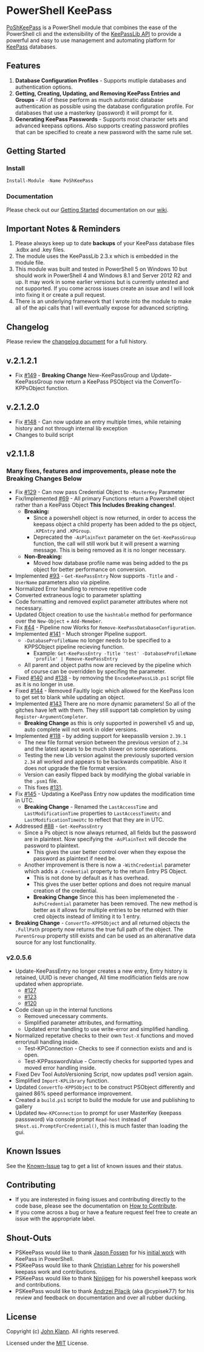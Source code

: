 # PowerShell KeePass

[PoShKeePass](https://www.powershellgallery.com/packages/PoShKeePass) is a PowerShell module that combines the ease of the PowerShell cli and the extensibility of the [KeePassLib API](http://keepass.info/help/v2/setup.html) to provide a powerful and easy to use management and automating platform for [KeePass](http://keepass.info/) databases.

## Features

1. **Database Configuration Profiles** - Supports mutliple databases and authentication options.
2. **Getting, Creating, Updating, and Removing KeePass Entries and Groups** - All of these perform as much automatic database authentication as possible using the database configuration profile. For databases that use a masterkey (password) it will prompt for it.
3. **Generating KeePass Passwords** - Supports most character sets and advanced keepass options. Also supports creating password profiles that can be specified to create a new password with the same rule set.

## Getting Started

### Install

```powershell
Install-Module -Name PoShKeePass
```

### Documentation

Please check out our [Getting Started](https://github.com/PSKeePass/PoShKeePass/wiki/Getting-Started) documentation on our [wiki](https://github.com/PSKeePass/PoShKeePass/wiki).

## Important Notes & Reminders

1. Please always keep up to date **backups** of your KeePass database files .kdbx and .key files.
2. The module uses the KeePassLib 2.3.x which is embedded in the module file.
3. This module was built and tested in PowerShell 5 on Windows 10 but should work in PowerShell 4 and Windows 8.1 and Server 2012 R2 and up. It may work in some earlier versions but is currently untested and not supported. If you come across issues create an issue and I will look into fixing it or create a pull request.
4. There is an underlying framework that I wrote into the module to make all of the api calls that I will eventually expose for advanced scripting.

## Changelog

Please review the [changelog document](https://github.com/PSKeePass/PoShKeePass/blob/master/changelog.md) for a full history.

## v.2.1.2.1

* Fix [#149](https://github.com/PSKeePass/PoShKeePass/issues/149) - **Breaking Change** New-KeePassGroup and Update-KeePassGroup now return a KeePass PSObject via the ConvertTo-KPPsObject function.

## v.2.1.2.0

* Fix [#148](https://github.com/PSKeePass/PoShKeePass/issues/148) - Can now update an entry multiple times, while retaining history and not through internal lib exception
* Changes to build script

## v2.1.1.8

### Many fixes, features and improvements, please note the **Breaking Changes** Below

* Fix [#129](https://github.com/PSKeePass/PoShKeePass/issues/129) - Can now pass Credential Object to `-MasterKey` Parameter
* Fix/Implemented [#69](https://github.com/PSKeePass/PoShKeePass/issues/69) - All primary Functions return a Powershell object rather than a KeePass Object **This Includes Breaking changes!**.
  * **Breaking:**
    * Since a powershell object is now returned, in order to access the keepass object a child property has been added to the ps object, `.KPEntry` and `.KPGroup`.
    * Deprecated the `-AsPlainText` parameter on the `Get-KeePassGroup` function, the call will still work but it will present a warning message. This is being removed as it is no longer necessary.
  * **Non-Breaking:**
    * Moved how database profile name was being added to the ps object for better performance on conversion.
* Implemented [#93](https://github.com/PSKeePass/PoShKeePass/issues/93) - `Get-KeePassEntry` Now supports `-Title` and `-UserName` parameters also via pipeline.
* Normalized Error handling to remove repetitive code
* Converted extraneous logic to parameter splatting
* Code formatting and removed explict parameter attributes where not necessary.
* Updated Object creation to use the `hashtable` method for performance over the `New-Object` + `Add-Memeber`.
* Fix [#44](https://github.com/PSKeePass/PoShKeePass/issues/44) - Pipeline now Works for `Remove-KeePassDatabaseConfiguration`.
* Implemented [#141](https://github.com/PSKeePass/PoShKeePass/issues/141) - Much stronger Pipeline support.
  * `-DatabaseProfileName` no longer needs to be specified to a KPPSObject pipeline recieving function.
    * Example: `Get-KeePassEntry -Title 'test' -DatabaseProfileName 'profile' | Remove-KeePassEntry`
  * All parent and object paths now are recieved by the pipeline which of course can be overridden by specifing the parameter.
* Fixed [#140](https://github.com/PSKeePass/PoShKeePass/issues/140) and [#138](https://github.com/PSKeePass/PoShKeePass/issues/138) - by removing the `EncodeKeePassLib.ps1` script file as it is no longer in use.
* Fixed [#144](https://github.com/PSKeePass/PoShKeePass/issues/144) - Removed Faultly logic which allowed for the KeePass Icon to get set to blank while updating an object.
* Implemented [#143](https://github.com/PSKeePass/PoShKeePass/issues/143) There are no more dynamic parameters! So all of the gitches have left with them. They still support tab completion by using `Register-ArgumentCompleter`.
  * **Breaking Change** as this is only supported in powershell v5 and up, auto complete will not work in older versions.
* Implemented [#118](https://github.com/PSKeePass/PoShKeePass/issues/118) - by adding support for keepasslib version `2.39.1`
  * The new file format version between the previous version of `2.34` and the latest apears to be much slower on some operations.
  * Testing the new Lib version against the previously suported version `2.34` all worked and appears to be backwards compatible. Also it does not upgrade the file format version.
  * Version can easily flipped back by modifying the global variable in the `.psm1` file.
  * This fixes [#131](https://github.com/PSKeePass/PoShKeePass/issues/131).
* Fix [#145](https://github.com/PSKeePass/PoShKeePass/issues/145) - Updating a KeePass Entry now updates the modification time in UTC.
  * **Breaking Change** - Renamed the `LastAccessTime` and `LastModificationTime` properties to `LastAccessTimeUtc` and `LastModificationTimeUtc` to reflect that they are in UTC.
* Addressed [#88](https://github.com/PSKeePass/PoShKeePass/issues/88) - `Get-KeePassEntry`
  * Since a Ps object is now always returned, all fields but the password are in plaintext. Now specifying the `-AsPlainText` will decode the password to plaintext.
    * This gives the user better control over when they expose the password as plaintext if need be.
  * Another improvement is there is now a `-WithCredential` parameter which adds a `.Credential` property to the return Entry PS Object.
    * This is not done by default as it has overhead.
    * This gives the user better options and does not require manual creation of the credential.
    * **Breaking Change** Since this has been implemeneted the `-AsPsCredential` parameter has been removed. The new method is better as it allows for multiple entries to be returned with thier cred objects instead of limiting it to 1 entry.
* **Breaking Change** - `ConvertTo-KPPSObject` and all returned objects the `.FullPath` property now returns the true full path of the object. The `ParentGroup` property still exists and can be used as an alteranative data source for any lost functionality.

### v2.0.5.6

* Update-KeePassEntry no longer creates a new entry, Entry history is retained, UUID is never changed, All time modificiation fields are now updated when appropriate.
  * [#127](https://github.com/PSKeePass/PoShKeePass/issues/127)
  * [#123](https://github.com/PSKeePass/PoShKeePass/issues/123)
  * [#120](https://github.com/PSKeePass/PoShKeePass/issues/120)
* Code clean up in the internal functions
  * Removed unecessary comments.
  * Simplified parameter attributes, and formatting.
  * Updated error handling to use write-error and simplified handling.
* Normalized repetative checks to their own `Test-X` functions and moved error\null handling inside.
  * Test-KPConnection - Checks to see if connection exists and and is open.
  * Test-KPPasswordValue - Correctly checks for supported types and moved error handling inside.
* Fixed Dev Tool AutoVersioning Script, now updates psd1 version again.
* Simplified `Import-KPLibrary` function.
* Updated `ConvertTo-KPPSObject` to be construct PSObject differently and gained 86% speed performance improvement.
* Created a `build.ps1` script to build the module for use and publishing to gallery
* Updated `New-KPConnection` to prompt for user MasterKey (keepass passsword) via console prompt `Read-host` instead of `$Host.ui.PromptForCredential()`, this is much faster than loading the gui.

## Known Issues

See the [Known-Issue](https://github.com/PSKeePass/PoShKeePass/issues?q=is%3Aissue+is%3Aopen+label%3AKnown-Issue) tag to get a list of known issues and their status.

## Contributing

* If you are insterested in fixing issues and contributing directly to the code base, please see the documentation on [How to Contribute](https://github.com/PSKeePass/PoShKeePass/blob/master/contribute.md).
* If you come across a bug or have a feature request feel free to create an issue with the appropriate label.

## Shout-Outs

* PSKeePass would like to thank [Jason Fossen](https://github.com/JasonFossen) for his [initial work](https://cyber-defense.sans.org/blog/2015/08/13/powershell-for-keepass-sample-script) with KeePass in PowerShell.
* PSKeePass would like to thank [Christian Lehrer](https://github.com/chritea) for his powershell keepass work and contributions.
* PSKeePass would like to thank [Ninjigen](https://github.com/Ninjigen) for his powershell keepass work and contributions.
* PSKeePass would like to thank [Andrzej Pilacik](http://www.apdba.com/) (aka @cypisek77) for his review and feedback on documentation and over all rubber ducking.

## License

Copyright (c) [John Klann](https://github.com/jkdba). All rights reserved.

Licensed under the [MIT](https://github.com/PSKeePass/PoShKeePass/blob/master/license) License.
